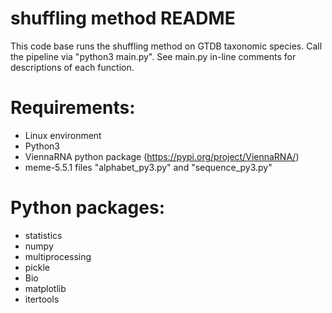 # shuffling method README
This code base runs the shuffling method on GTDB taxonomic species. Call the pipeline via "python3 main.py". See main.py in-line comments for descriptions of each function. 

# Requirements:
- Linux environment
- Python3
- ViennaRNA python package (https://pypi.org/project/ViennaRNA/)
- meme-5.5.1 files "alphabet_py3.py" and "sequence_py3.py"

# Python packages:
- statistics
- numpy
- multiprocessing
- pickle
- Bio
- matplotlib
- itertools
